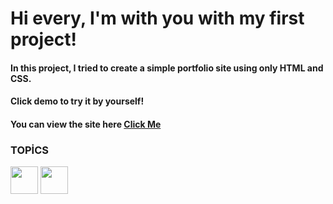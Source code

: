 # Hi every, I'm with you with my first project!

#### In this project, I tried to create a simple portfolio site using only HTML and CSS.

#### Click demo to try it by yourself!

#### You can view the site here [Click Me](https://ycelbeyli-first-project.netlify.app/)

### TOPİCS
<p align='left'>
<img src="https://raw.githubusercontent.com/rahulbanerjee26/githubAboutMeGenerator/main/icons/html.svg" width="44px" align="center"> 
<img width ='44px' align='center' src ='https://raw.githubusercontent.com/rahulbanerjee26/githubAboutMeGenerator/main/icons/css.svg'>
</p>
